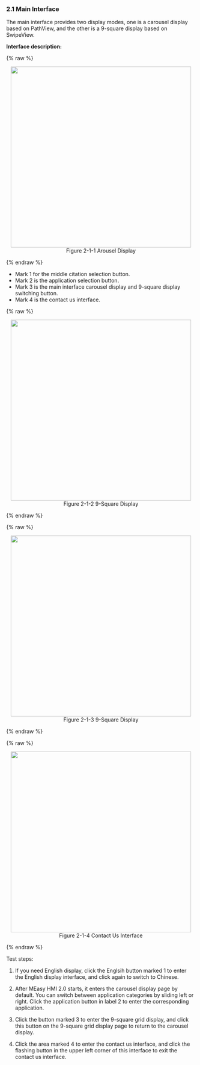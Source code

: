 ### 2.1  Main Interface

The main interface provides two display modes, one is a carousel display based on PathView, and the other is a 9-square display based on SwipeView.

**Interface description:**


{% raw %}
<div  align="center" >
<img src="/imagech/2-1-1.jpg",alt="cover", width=480 >
</div>
<div align="center" > Figure 2-1-1 Arousel Display </div>
<p></p>
{% endraw %}

* Mark 1 for the middle citation selection button.
* Mark 2 is the application selection button.
* Mark 3 is the main interface carousel display and 9-square display switching button.
* Mark 4 is the contact us interface. 

{% raw %}
<div  align="center" >
<img src="/imagech/2-1-2.jpg",alt="cover", width=480 >
</div>
<div align="center" > Figure 2-1-2 9-Square Display</div>
<p></p>
{% endraw %}  

{% raw %}
<div  align="center" >
<img src="/imagech/2-1-3.jpg",alt="cover", width=480 >
</div>
<div align="center" > Figure 2-1-3 9-Square Display</div>
<p></p>
{% endraw %}  

{% raw %}
<div  align="center" >
<img src="/imagech/2-1-4.png",alt="cover", width=480 >
</div>
<div align="center" > Figure 2-1-4 Contact Us Interface</div>
<p></p>
{% endraw %}  

Test steps:

1. If you need English display, click the Englsih button marked 1 to enter the English display interface, and click again to switch to Chinese.

2. After MEasy HMI 2.0 starts, it enters the carousel display page by default. You can switch between application categories by sliding left or right. Click the application button in label 2 to enter the corresponding application.

3. Click the button marked 3 to enter the 9-square grid display, and click this button on the 9-square grid display page to return to the carousel display.

4. Click the area marked 4 to enter the contact us interface, and click the flashing button in the upper left corner of this interface to exit the contact us interface.



